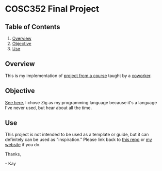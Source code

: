 # COSC352 Final Project

## Table of Contents

1. [Overview](#overview)
2. [Objective](#objective)
3. [Use](#use)

## Overview
This is my implementation of [project from a course](https://github.com/compsage/MSU_COSC352/tree/main/projects/3) taught by a [coworker](https://www.linkedin.com/in/jon-white-bb0b174a/). 

## Objective

[See here.](https://github.com/compsage/MSU_COSC352/blob/main/projects/3/Readme.md) I chose Zig as my programming language because it's a language I've never used, but hear about all the time. 

## Use 

This project is not intended to be used as a template or guide, but it can definitely can be used as "inspiration." Please link back to [this repo](https://github.com/KayDVC/semmed-neo4j) or [my website](https://www.malakaispann.com) if you do.

Thanks, 

\- Kay



